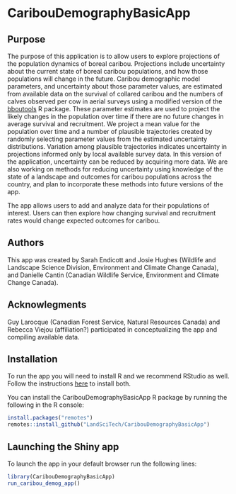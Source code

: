 
<!-- README.md is generated from README.Rmd. Please edit that file -->

# CaribouDemographyBasicApp

<!-- badges: start -->
<!-- badges: end -->
<h2 id="intro-purpose">Purpose</h2>
<p>The purpose of this application is to allow users to explore projections of the
population dynamics of boreal caribou. Projections include uncertainty about the
current state of boreal caribou populations, and how those populations will
change in the future. Caribou demographic model parameters, and uncertainty
about those parameter values, are estimated from available data on the survival
of collared caribou and the numbers of calves observed per cow in aerial surveys
using a modified version of the
<a href="https://poissonconsulting.github.io/bboutools/">bboutools</a> R package. These
parameter estimates are used to project the likely changes in the population
over time if there are no future changes in average survival and recruitment. We
project a mean value for the population over time and a number of plausible
trajectories created by randomly selecting parameter values from the estimated
uncertainty distributions. Variation among plausible trajectories indicates
uncertainty in projections informed only by local available survey data. In this
version of the application, uncertainty can be reduced by acquiring more data.
We are also working on methods for reducing uncertainty using knowledge of the
state of a landscape and outcomes for caribou populations across the country,
and plan to incorporate these methods into future versions of the app.</p>
<p>The app allows users to add and analyze data for their populations of interest.
Users can then explore how changing survival and recruitment rates would change
expected outcomes for caribou.</p>
<h2 id="authors">Authors</h2>
<p>This app was created by Sarah Endicott and Josie Hughes (Wildlife and Landscape
Science Division, Environment and Climate Change Canada), and Danielle Cantin
(Canadian Wildlife Service, Environment and Climate Change Canada).</p>
<h2 id="acknowlegments">Acknowlegments</h2>
<p>Guy Larocque (Canadian Forest Service, Natural Resources Canada) and Rebecca
Viejou (affiliation?) participated in conceptualizing the app and compiling
available data.</p>

## Installation

To run the app you will need to install R and we recommend RStudio as
well. Follow the instructions
[here](https://posit.co/download/rstudio-desktop/) to install both.

You can install the CaribouDemographyBasicApp R package by running the
following in the R console:

``` r
install.packages("remotes")
remotes::install_github("LandSciTech/CaribouDemographyBasicApp")
```

## Launching the Shiny app

To launch the app in your default browser run the following lines:

``` r
library(CaribouDemographyBasicApp)
run_caribou_demog_app()
```

